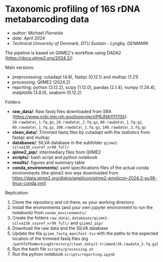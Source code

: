 # Taxonomic profiling of 16S rDNA metabarcoding data

* _author: Michaël Pierrelée_
* _date: April 2024_
* _Technical University of Denmark, DTU Sustain - Lyngby, DENMARK_

The pipeline is based on QIIME2's workflow using DADA2 (https://docs.qiime2.org/2024.2/)

Main versions:
- preprocessing: cutadapt (4.8), fastqc (0.12.1) and multiqc (1.21)
- processing: QIIME2 (2024.2)
- reporting: python (3.12.2), scipy (1.12.0), pandas (2.1.4), numpy (1.26.4), matplotlib (3.8.0), seaborn (0.12.2)

Folders:
- **raw_data/**: Raw fastq files downloaded from SRA (https://www.ncbi.nlm.nih.gov/bioproject/PRJNA1111705): `20.rawdata\_1.fq.gz`, `20.rawdata\_2.fq.gz`, `60.rawdata\_1.fq.gz`, `60.rawdata\_1.fq.gz`, `100.rawdata\_1.fq.gz`, `100.rawdata\_2.fq.gz`
- **clean_data/**: Trimmed fastq files by cutadapt with the statistics from fastqc and multiqc
- **databases/**: SILVA database in the subfolder `qiime2-silva138_ssuref_nr99_full/`
- **qiime2_pip/**: intermediary files from QIIME2
- **scripts/**: bash script and python notebook
- **results/**: figures and summary table
- **conda_environments/**: yaml specifications files of the actual conda environments (the qiime2 env was downloaded from https://data.qiime2.org/distro/amplicon/qiime2-amplicon-2024.2-py38-linux-conda.yml)

Replication:
1. Clone the repository and cd there, as your working directory
2. Install the environments (and your own jupyter environment to run the notebook) from `conda_environments/`
3. Create the folders `raw_data/`, `databases/qiime2-silva138_ssuref_nr99_full/` and `qiime2_pip/`
4. Download the raw data and the SILVA database
5. Update the file `qiime_fastq_manifest.tsv` with the paths to the expected location of the trimmed fastq files (eg `/pathToTheWorkingDirectory/clean_data/2-trimmed/20.rawdata_2.fq.gz`)
6. Run the bash file `scripts/processing.sh`
7. Run the python notebook `scripts/reporting.ipynb`
